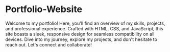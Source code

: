 # Portfolio-Website
Welcome to my portfolio! Here, you'll find an overview of my skills, projects, and professional experience. Crafted with HTML, CSS, and JavaScript, this site boasts a sleek, responsive design for seamless compatibility on all devices. Dive into my journey, explore my projects, and don't hesitate to reach out. Let's connect and collaborate!
